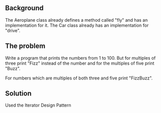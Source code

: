 ## Background 
The Aeroplane class already defines a method called "fly" and has an implementation for it.
The Car class already has an implementation for "drive".
   
## The problem  
Write a program that prints the numbers from 1 to 100.
But for multiples of three print "Fizz" instead of the number and for the multiples of five print "Buzz".

For numbers which are multiples of both three and five print "FizzBuzz".

## Solution
Used the Iterator Design Pattern
